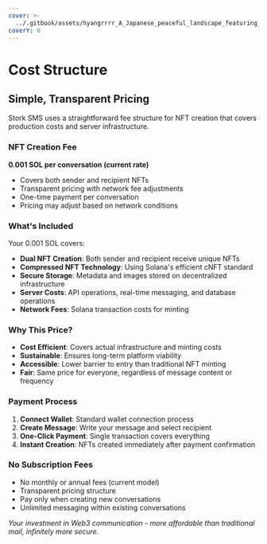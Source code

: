 ```yaml
---
cover: >-
  ../.gitbook/assets/hyangrrrr_A_Japanese_peaceful_landscape_featuring_reeds_in_th_a3a00df0-c3f5-4755-9838-b92c0abb13e2_1.png
coverY: 0
---
```


# Cost Structure

## Simple, Transparent Pricing

Stork SMS uses a straightforward fee structure for NFT creation that covers production costs and server infrastructure.

### NFT Creation Fee

**0.001 SOL per conversation (current rate)**
- Covers both sender and recipient NFTs
- Transparent pricing with network fee adjustments
- One-time payment per conversation
- Pricing may adjust based on network conditions

### What's Included

Your 0.001 SOL covers:
- **Dual NFT Creation**: Both sender and recipient receive unique NFTs
- **Compressed NFT Technology**: Using Solana's efficient cNFT standard
- **Secure Storage**: Metadata and images stored on decentralized infrastructure
- **Server Costs**: API operations, real-time messaging, and database operations
- **Network Fees**: Solana transaction costs for minting

### Why This Price?

- **Cost Efficient**: Covers actual infrastructure and minting costs
- **Sustainable**: Ensures long-term platform viability
- **Accessible**: Lower barrier to entry than traditional NFT minting
- **Fair**: Same price for everyone, regardless of message content or frequency

### Payment Process

1. **Connect Wallet**: Standard wallet connection process
2. **Create Message**: Write your message and select recipient
3. **One-Click Payment**: Single transaction covers everything
4. **Instant Creation**: NFTs created immediately after payment confirmation

### No Subscription Fees

- No monthly or annual fees (current model)
- Transparent pricing structure  
- Pay only when creating new conversations
- Unlimited messaging within existing conversations

*Your investment in Web3 communication - more affordable than traditional mail, infinitely more secure.*

